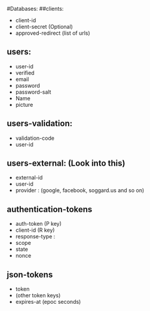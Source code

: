 #Databases:
##clients:

- client-id
- client-secret (Optional)
- approved-redirect (list of urls)

## users:

- user-id
- verified
- email
- password
- password-salt
- Name
- picture

## users-validation:

- validation-code
- user-id

## users-external: (Look into this)

- external-id
- user-id
- provider : (google, facebook, soggard.us and so on)

## authentication-tokens

- auth-token (P key)
- client-id (R key)
- response-type :
- scope
- state
- nonce

## json-tokens

- token
- (other token keys)
- expires-at (epoc seconds)
